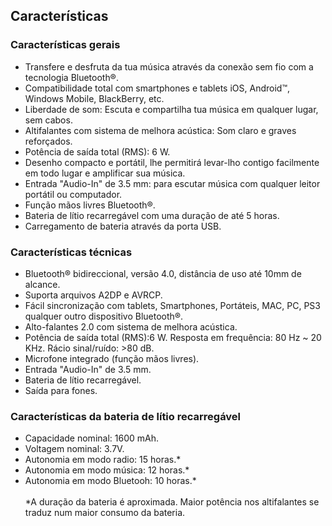 ## Características

### Características gerais

* Transfere e desfruta da tua música através da conexão sem fio com a tecnologia Bluetooth®.
* Compatibilidade total com smartphones e tablets iOS, Android™, Windows Mobile, BlackBerry, etc.
* Liberdade de som: Escuta e compartilha tua música em qualquer lugar, sem cabos.
* Altifalantes com sistema de melhora acústica: Som claro e graves reforçados.
* Potência de saída total (RMS): 6 W.
* Desenho compacto e portátil, lhe permitirá levar-lho contigo facilmente em todo lugar e amplificar sua música.
* Entrada "Audio-In" de 3.5 mm: para escutar música com qualquer leitor portátil ou computador.
* Função mãos livres Bluetooth®.
* Bateria de lítio recarregável com uma duração de até 5 horas.
* Carregamento de bateria através da porta USB.

### Características técnicas

* Bluetooth® bidireccional, versão 4.0, distância de uso até 10mm de alcance.
* Suporta arquivos A2DP e AVRCP.
* Fácil sincronização com tablets, Smartphones, Portáteis, MAC, PC, PS3  qualquer outro dispositivo Bluetooth®.
* Alto-falantes 2.0 com sistema de melhora acústica.
* Potência de saída total (RMS):6 W.
Resposta em frequência: 80 Hz ~ 20 KHz.
Rácio sinal/ruído: >80 dB.
* Microfone integrado (função mãos livres).
* Entrada "Audio-In" de 3.5 mm.
* Bateria de lítio recarregável.
* Saída para fones.



### Características da bateria de lítio recarregável

* Capacidade nominal: 1600 mAh.
* Voltagem nominal: 3.7V.
* Autonomia em modo radio: 15 horas.*
* Autonomia em modo música: 12 horas.*
* Autonomia em modo Bluetooh: 10 horas.*
<br/><br/>
 *A duração da bateria é aproximada. Maior potência nos altifalantes se traduz num maior consumo da bateria.
